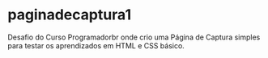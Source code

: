 # paginadecaptura1
Desafio do Curso Programadorbr onde crio uma Página de Captura simples para testar os aprendizados em HTML e CSS básico. 

